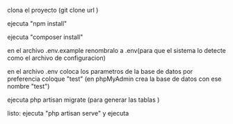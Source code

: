 clona el proyecto (git clone url )

ejecuta "npm install"

ejecuta "composer install"

en el archivo .env.example renombralo a .env(para que el sistema lo detecte como el archivo de configuracion)

en el archivo .env coloca los parametros de la base de datos por preferencia coloque "test" (en phpMyAdmin crea la base de datos con ese nombre "test")

ejecuta php artisan migrate (para generar las tablas )

listo: ejecuta "php artisan serve" y ejecuta 


